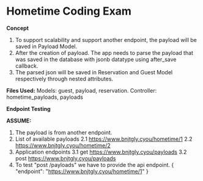 # Hometime Coding Exam

**Concept**
1. To support scalability and support another endpoint, the payload will be saved in Payload Model. 
2. After the creation of payload. The app needs to parse the payload that was saved in the database with jsonb datatype using after_save callback. 
3. The parsed json will be saved in Reservation and Guest Model respectively through nested attributes. 

**Files Used:**
Models: guest, payload, reservation.
Controller: hometime_payloads, payloads

**Endpoint Testing**

**ASSUME:**
1.  The payload is from another endpoint.
2.  List of available payloads
    2.1 https://www.bnjtgly.cyou/hometime/1
    2.2 https://www.bnjtgly.cyou/hometime/2
3.  Application endpoints
    3.1 get https://www.bnjtgly.cyou/payloads
    3.2 post https://www.bnjtgly.cyou/payloads
4.  To test "post /payloads" we have to provide the api endpoint.
    {
      "endpoint": "https://www.bnjtgly.cyou/hometime/1"
		}
